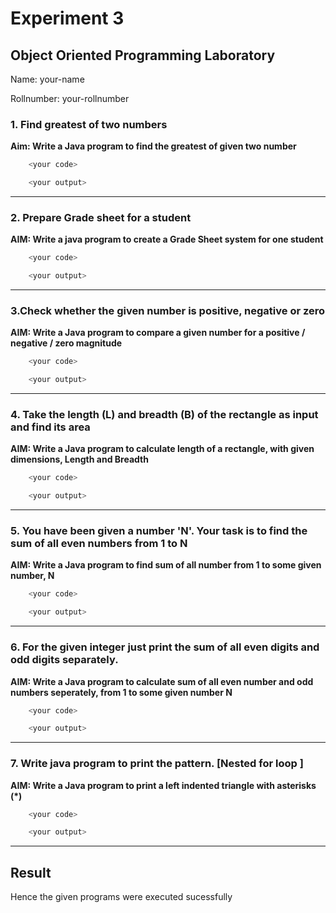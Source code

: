 # Experiment 3
## Object Oriented Programming Laboratory
Name: your-name

Rollnumber: your-rollnumber

### 1. Find greatest of two numbers
**Aim: Write a Java program to find the greatest of given two number**

```java
    <your code>
```
```java
    <your output>
```
---
### 2. Prepare Grade sheet for a student

**AIM: Write a java program to create a Grade Sheet system for one student**

```java
    <your code>
```
```java
    <your output>
```
---
### 3.Check whether the given number is positive, negative or zero
**AIM: Write a Java program to compare a given number for a positive / negative / zero magnitude**

```java
    <your code>
```
```java
    <your output>
```
---
### 4. Take the length (L) and breadth (B) of the rectangle as input and find its area
**AIM: Write a Java program to calculate length of a rectangle, with given dimensions, Length and Breadth**

```java
    <your code>
```
```java
    <your output>
```
---
### 5. You have been given a number 'N'. Your task is to find the sum of all even numbers from 1 to N
**AIM: Write a Java program to find sum of all number from 1 to some given number, N**

```java
    <your code>
```
```java
    <your output>
```
---
### 6. For the given integer just print the sum of all even digits and odd digits separately.
**AIM: Write a Java program to calculate sum of all even number and odd numbers seperately, from 1 to some given number N**

```java
    <your code>
```
```java
    <your output>
```
---
### 7. Write java program to print the pattern. [Nested for loop ]
**AIM: Write a Java program to print a left indented triangle with asterisks (*)**

```java
    <your code>
```
```java
    <your output>
```
---
## Result
Hence the given programs were executed sucessfully
